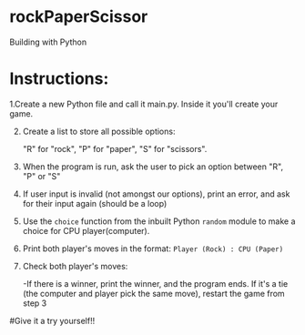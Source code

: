 # rockPaperScissor

Building with Python

# Instructions:

1.Create a new Python file and call it main.py. Inside it you'll create your game.

2. Create a list to store all possible options:

    "R" for "rock", 
    "P" for "paper", 
    "S" for "scissors".
    
3. When the program is run, ask the user to pick an option between "R", "P" or "S"

4. If user input is invalid (not amongst our options), print an error, and ask for their input again (should be a loop)

5. Use the `choice` function from the inbuilt Python `random` module to make a choice for CPU player(computer).

6. Print both player's moves in the format: `Player (Rock) : CPU (Paper)`

7. Check both player's moves: 

    -If there is a winner, print the winner, and the program ends. 
    If it's a tie (the computer and player pick the same move), restart the game from step 3

#Give it a try yourself!!
